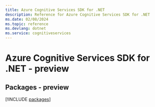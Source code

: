 ```yaml
---
title: Azure Cognitive Services SDK for .NET
description: Reference for Azure Cognitive Services SDK for .NET
ms.date: 02/08/2024
ms.topic: reference
ms.devlang: dotnet
ms.service: cognitiveservices
---
```

# Azure Cognitive Services SDK for .NET - preview
## Packages - preview
[!INCLUDE [packages](cognitive-services-index.md)]